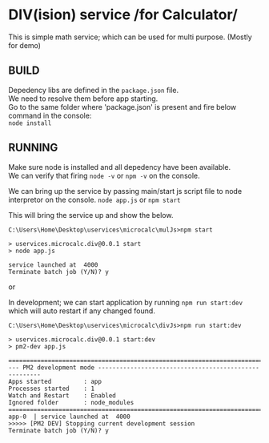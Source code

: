 # DIV(ision) service /for Calculator/ 
This is simple math service; which can be used for multi purpose. (Mostly for demo)


## BUILD
Depedency libs are defined in the `package.json` file.  
We need to resolve them before app starting.  
Go to the same folder where 'package.json' is present and fire below command in the console:  
`node install`

## RUNNING

Make sure node is installed and all depedency have been available.  
We can verify that firing `node -v` or `npm -v` on the console.  

We can bring up the service by passing main/start js script file to node interpretor on the console.
`node app.js` or `npm start`


This will bring the service up and show the below.
```
C:\Users\Home\Desktop\uservices\microcalc\mulJs>npm start

> uservices.microcalc.div@0.0.1 start
> node app.js

service launched at  4000
Terminate batch job (Y/N)? y
```

or  

In development; we can start application by running `npm run start:dev` which will auto restart if any changed found.

```
C:\Users\Home\Desktop\uservices\microcalc\divJs>npm run start:dev

> uservices.microcalc.div@0.0.1 start:dev
> pm2-dev app.js

===============================================================================
--- PM2 development mode ------------------------------------------------------
Apps started         : app
Processes started    : 1
Watch and Restart    : Enabled
Ignored folder       : node_modules
===============================================================================
app-0  | service launched at  4000
>>>>> [PM2 DEV] Stopping current development session
Terminate batch job (Y/N)? y
```

